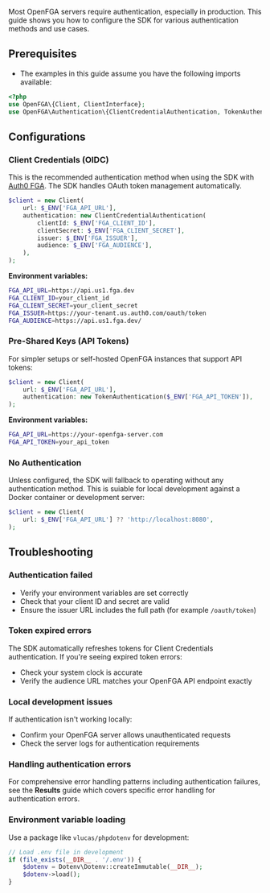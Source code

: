 Most OpenFGA servers require authentication, especially in production. This guide shows you how to configure the SDK for various authentication methods and use cases.

## Prerequisites

- The examples in this guide assume you have the following imports available:

```php
<?php
use OpenFGA\{Client, ClientInterface};
use OpenFGA\Authentication\{ClientCredentialAuthentication, TokenAuthentication};
```

## Configurations

### Client Credentials (OIDC)

This is the recommended authentication method when using the SDK with [Auth0 FGA](https://auth0.com/fine-grained-authorization). The SDK handles OAuth token management automatically.

```php
$client = new Client(
    url: $_ENV['FGA_API_URL'],
    authentication: new ClientCredentialAuthentication(
        clientId: $_ENV['FGA_CLIENT_ID'],
        clientSecret: $_ENV['FGA_CLIENT_SECRET'],
        issuer: $_ENV['FGA_ISSUER'],
        audience: $_ENV['FGA_AUDIENCE'],
    ),
);
```

**Environment variables:**

```bash
FGA_API_URL=https://api.us1.fga.dev
FGA_CLIENT_ID=your_client_id
FGA_CLIENT_SECRET=your_client_secret
FGA_ISSUER=https://your-tenant.us.auth0.com/oauth/token
FGA_AUDIENCE=https://api.us1.fga.dev/
```

### Pre-Shared Keys (API Tokens)

For simpler setups or self-hosted OpenFGA instances that support API tokens:

```php
$client = new Client(
    url: $_ENV['FGA_API_URL'],
    authentication: new TokenAuthentication($_ENV['FGA_API_TOKEN']),
);
```

**Environment variables:**

```bash
FGA_API_URL=https://your-openfga-server.com
FGA_API_TOKEN=your_api_token
```

### No Authentication

Unless configured, the SDK will fallback to operating without any authentication method. This is suiable for local development against a Docker container or development server:

```php
$client = new Client(
    url: $_ENV['FGA_API_URL'] ?? 'http://localhost:8080',
);
```

## Troubleshooting

### Authentication failed

- Verify your environment variables are set correctly
- Check that your client ID and secret are valid
- Ensure the issuer URL includes the full path (for example `/oauth/token`)

### Token expired errors

The SDK automatically refreshes tokens for Client Credentials authentication. If you're seeing expired token errors:

- Check your system clock is accurate
- Verify the audience URL matches your OpenFGA API endpoint exactly

### Local development issues

If authentication isn't working locally:

- Confirm your OpenFGA server allows unauthenticated requests
- Check the server logs for authentication requirements

### Handling authentication errors

For comprehensive error handling patterns including authentication failures, see the **Results** guide which covers specific error handling for authentication errors.

### Environment variable loading

Use a package like `vlucas/phpdotenv` for development:

```php
// Load .env file in development
if (file_exists(__DIR__ . '/.env')) {
    $dotenv = Dotenv\Dotenv::createImmutable(__DIR__);
    $dotenv->load();
}
```